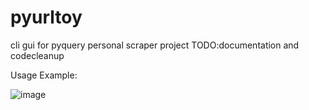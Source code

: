 # pyurltoy
cli gui for pyquery
personal scraper project
TODO:documentation and codecleanup

Usage Example:

![image](https://user-images.githubusercontent.com/58859798/73493736-01b87580-43bc-11ea-835f-38c6e6eef11c.png)
